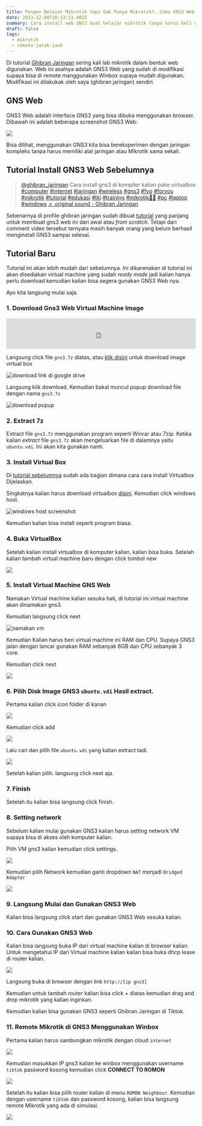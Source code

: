 ```yaml
---
title: Pengen Belajar Mikrotik tapi Gak Punya Mikrotik?. Coba GNS3 Web.
date: 2023-12-08T16:13:11.402Z
summary: Cara install web GNS3 buat belajar mikrotik tanpa harus beli mikrotik.
draft: false
tags:
  - mikrotik
  - remote-jarak-jauh
---
```

Di tutorial [Ghibran Jaringan](https://www.tiktok.com/@ghibran_jaringan) sering kali lab mikrotik dalam bentuk web digunakan. Web ini asalnya adalah GNS3 Web yang sudah di modifikasi supaya bisa di remote manggunakan Winbox supaya mudah digunakan. Modifikasi ini dilakukak oleh saya (ghibran jaringan) sendiri.

## GNS Web

GNS3 Web adalah interface GNS3 yang bisa dibuka menggunakan browser. 
Dibawah ini adalah beberapa screenshot GNS3 Web:

![](/images/uploads/screenshot-from-2023-12-08-20-38-08.png)

Bisa dilihat, menggunakan GNS3 kita bisa bereksperimen dengan jaringan kompleks tanpa harus memiliki alat jaringan atau Mikrotik sama sekali.

## Tutorial Install GNS3 Web Sebelumnya

<blockquote class="tiktok-embed" cite="https://www.tiktok.com/@ghibran_jaringan/video/7271003638334573829" data-video-id="7271003638334573829" style="max-width: 605px;min-width: 325px;" > <section> <a target="_blank" title="@ghibran_jaringan" href="https://www.tiktok.com/@ghibran_jaringan?refer=embed">@ghibran_jaringan</a> Cara install gns3 di kompiter kalian pake virtualbox <a title="computer" target="_blank" href="https://www.tiktok.com/tag/computer?refer=embed">#computer</a> <a title="internet" target="_blank" href="https://www.tiktok.com/tag/internet?refer=embed">#internet</a> <a title="jaringan" target="_blank" href="https://www.tiktok.com/tag/jaringan?refer=embed">#jaringan</a> <a title="wireless" target="_blank" href="https://www.tiktok.com/tag/wireless?refer=embed">#wireless</a> <a title="gns3" target="_blank" href="https://www.tiktok.com/tag/gns3?refer=embed">#gns3</a> <a title="fyp" target="_blank" href="https://www.tiktok.com/tag/fyp?refer=embed">#fyp</a> <a title="foryou" target="_blank" href="https://www.tiktok.com/tag/foryou?refer=embed">#foryou</a> <a title="mikrotik" target="_blank" href="https://www.tiktok.com/tag/mikrotik?refer=embed">#mikrotik</a> <a title="tutorial" target="_blank" href="https://www.tiktok.com/tag/tutorial?refer=embed">#tutorial</a> <a title="edukasi" target="_blank" href="https://www.tiktok.com/tag/edukasi?refer=embed">#edukasi</a> <a title="tkj" target="_blank" href="https://www.tiktok.com/tag/tkj?refer=embed">#tkj</a> <a title="training" target="_blank" href="https://www.tiktok.com/tag/training?refer=embed">#training</a> <a title="mikrotik💪🤩" target="_blank" href="https://www.tiktok.com/tag/mikrotik%F0%9F%92%AA%F0%9F%A4%A9?refer=embed">#mikrotik💪🤩</a> <a title="pc" target="_blank" href="https://www.tiktok.com/tag/pc?refer=embed">#pc</a> <a title="laptop" target="_blank" href="https://www.tiktok.com/tag/laptop?refer=embed">#laptop</a> <a title="windows" target="_blank" href="https://www.tiktok.com/tag/windows?refer=embed">#windows</a> <a target="_blank" title="♬ original sound - Ghibran Jaringan" href="https://www.tiktok.com/music/original-sound-7271003708849916678?refer=embed">♬ original sound - Ghibran Jaringan</a> </section> </blockquote> <script async src="https://www.tiktok.com/embed.js"></script>

Sebenarnya di profile ghibran jaringan sudah dibuat [tutorial](https://www.tiktok.com/@ghibran_jaringan/video/7271003638334573829) yang panjang untuk membuat gns3 web ini dari awal atau *from scratch.* Tetapi dari comment video tersebut ternyata masih banyak orang yang belum berhasil menginstall GNS3 sampai selesai.

## Tutorial Baru

Tutorial ini akan lebih mudah dari sebelumnya. Ini dikarenakan di tutorial ini akan disediakan virtual machine yang sudah *ready made* jadi kalian hanya perlu download kemudian kalian bisa segera gunakan GNS3 Web nya.

Ayo kita langsung mulai saja.

### 1. Download Gns3 Web Virtual Machine Image

<iframe src="https://drive.google.com/embeddedfolderview?id=1PKwBs20VBE7-TlLLZzS6BYjeJlfMnfWA#list" style="width:100%;height: 81px;border:0;" scrolling="no"></iframe>

Langsung click file `gns3.7z` diatas, atau [klik disini](https://drive.google.com/file/d/12YSOH_iFpJvNcKnA8SyAiTyQN9dqilUr/view?usp=sharing) untuk download image virtual box 

![download link di google drive](/images/uploads/screenshot-from-2023-12-08-17-44-52.png "download google drive")

Langsung klik download. Kemudian bakal muncul popup download file dengan nama `gns3.7z`

![download popup](/images/uploads/screenshot-from-2023-12-08-17-43-04.png)

### 2. Extract 7z

Extract file `gns3.7z` menggunakan program seperti Winrar atau 7zip. Ketika kalian *extract* file `gns3.7z` akan mengeluarkan file di dalamnya yaitu `ubuntu.vdi`. Ini akan kita gunakan nanti.

### 3. Install Virtual Box

Di [tutorial sebelumnya](https://www.tiktok.com/@ghibran_jaringan/video/7271003638334573829) sudah ada bagian dimana cara cara install Virtualbox Dijelaskan.

Singkatnya kalian harus download virtualbox [disini](https://www.virtualbox.org/wiki/Downloads).
Kemudian click windows host.

![windows host  screenshot](/images/uploads/screenshot-from-2023-12-08-17-53-35.png)

Kemudian kalian bisa install seperti program biasa.

### 4. Buka VirtualBox

Setelah kalian install virtualbox di komputer kalian, kalian bisa buka.
Setelah kalian tambah virtual machine baru dengan click tombol new

![](/images/uploads/frame-15-1-.png)

### 5. Install Virtual Machine GNS Web

Namakan Virtual machine kalian sesuka hati, di tutorial ini virtual machine akan dinamakan gns3.

Kemudian langsung click next

![namakan vm ](/images/uploads/screenshot-from-2023-12-08-18-16-02.png)

Kemudian Kalian harus beri virtual machine ini RAM dan CPU. Supaya GNS3 jalan dengan lancar gunakan RAM sebanyak 6GB dan CPU sebanyak 3 core.

Kemudian click next

![](/images/uploads/screenshot-from-2023-12-08-18-18-19.png)

### 6. Pilih Disk Image GNS3 `ubuntu.vdi` Hasil extract.

Pertama kalian click *icon* folder di kanan

![](/images/uploads/frame-16.png)

Kemudian click add

![](/images/uploads/frame-17.png)

Lalu cari dan pilih file `ubuntu.vdi` yang kalian extract tadi.

![](/images/uploads/screenshot-from-2023-12-08-18-28-16.png)

Setelah kalian pilih. langsung click next aja.

### 7. Finish

Setelah itu kalian bisa langsung click finish. 

### 8. Setting network

Sebelum kalian mulai gunakan GNS3 kalian harus setting network VM supaya bisa di akses oleh komputer kalian.

Pilih VM gns3 kalian kemudian click settings.

![](/images/uploads/frame-18.png)

Kemudian pilih Network kemudian ganti dropdown `NAT` menjadi `Bridged Adapter`

![](/images/uploads/frame-19.png)

### 9. Langsung Mulai dan Gunakan GNS3 Web

Kalian bisa langsung click start dan gunakan GNS3 Web sesuka kalian.

### 10. Cara Gunakan GNS3 Web

Kalian bisa langsung buka IP dari virtual machine kalian di browser kalian.
Untuk mengetahui IP dari Virtual machine kalian kalian bisa buka dhcp lease di router  kalian.

![](/images/uploads/frame-20.png)

Langsung buka di browser dengan link `http://[ip gns3]`

Kemudian untuk tambah router kalian bisa click + diatas kemudian drag and drop mikrotik yang kalian inginkan.

Kemudian kalian bisa gunakan GNS3 seperti Ghibran Jaringan di Tiktok.

### 11. Remote Mikrotik di GNS3 Menggunakan Winbox

Pertama kalian harus sambungkan mikrotik dengan cloud `internet`

![](/images/uploads/screenshot-from-2023-12-08-20-06-17.png)

Kemudian masukkan IP gns3 kalian ke winbox menggunakan username `tiktok` password kosong kemudian click **CONNECT TO ROMON**

![](/images/uploads/frame-21.png)

Setelah itu kalian bisa pilih router kalian di menu `ROMON Neighbour`. Kemudian dengan username `tiktok` dan password kosong, kalian bisa langsung remote Mikrotik yang ada  di simulasi.

![](/images/uploads/frame-22.png)
